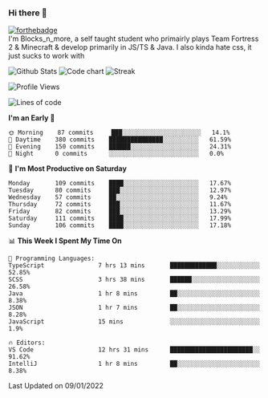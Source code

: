 ### Hi there 👋
[![forthebadge](https://forthebadge.com/images/badges/0-percent-optimized.svg)](https://forthebadge.com)<br>
I'm Blocks_n_more, a self taught student who primairly plays Team Fortress 2 & Minecraft & develop primarily in JS/TS & Java. I also kinda hate css, it just sucks to work with

![Github Stats](https://github-readme-stats.vercel.app/api?username=blocksnmore&show_icons=true&theme=dark)
![Code chart](https://github-readme-stats.vercel.app/api/top-langs/?username=blocksnmore&layout=compact&theme=dark)
![Streak](https://github-readme-streak-stats.herokuapp.com/?user=blocksnmore&theme=dark&hide_border=true)
<!--START_SECTION:waka-->
![Profile Views](http://img.shields.io/badge/Profile%20Views-1-blue)

![Lines of code](https://img.shields.io/badge/From%20Hello%20World%20I%27ve%20Written-2%20Million%20lines%20of%20code-blue)

**I'm an Early 🐤** 

```text
🌞 Morning    87 commits     ███░░░░░░░░░░░░░░░░░░░░░░   14.1% 
🌆 Daytime    380 commits    ███████████████░░░░░░░░░░   61.59% 
🌃 Evening    150 commits    ██████░░░░░░░░░░░░░░░░░░░   24.31% 
🌙 Night      0 commits      ░░░░░░░░░░░░░░░░░░░░░░░░░   0.0%

```
📅 **I'm Most Productive on Saturday** 

```text
Monday       109 commits    ████░░░░░░░░░░░░░░░░░░░░░   17.67% 
Tuesday      80 commits     ███░░░░░░░░░░░░░░░░░░░░░░   12.97% 
Wednesday    57 commits     ██░░░░░░░░░░░░░░░░░░░░░░░   9.24% 
Thursday     72 commits     ███░░░░░░░░░░░░░░░░░░░░░░   11.67% 
Friday       82 commits     ███░░░░░░░░░░░░░░░░░░░░░░   13.29% 
Saturday     111 commits    ████░░░░░░░░░░░░░░░░░░░░░   17.99% 
Sunday       106 commits    ████░░░░░░░░░░░░░░░░░░░░░   17.18%

```


📊 **This Week I Spent My Time On** 

```text
💬 Programming Languages: 
TypeScript               7 hrs 13 mins       █████████████░░░░░░░░░░░░   52.85% 
SCSS                     3 hrs 38 mins       ██████░░░░░░░░░░░░░░░░░░░   26.58% 
Java                     1 hr 8 mins         ██░░░░░░░░░░░░░░░░░░░░░░░   8.38% 
JSON                     1 hr 7 mins         ██░░░░░░░░░░░░░░░░░░░░░░░   8.28% 
JavaScript               15 mins             ░░░░░░░░░░░░░░░░░░░░░░░░░   1.9%

🔥 Editors: 
VS Code                  12 hrs 31 mins      ███████████████████████░░   91.62% 
IntelliJ                 1 hr 8 mins         ██░░░░░░░░░░░░░░░░░░░░░░░   8.38%

```


 Last Updated on 09/01/2022
<!--END_SECTION:waka-->
